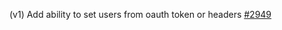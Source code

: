 (v1) Add ability to set users from oauth token or headers [#2949](https://github.com/department-of-veterans-affairs/vets-api/pull/2949)
